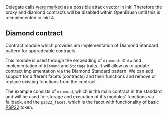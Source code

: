 Delegate calls [were marked](https://github.com/paritytech/ink/pull/1331#discussion_r953736863) as a possible attack vector in ink! Therefore the proxy and diamond contracts will be disabled within OpenBrush until this is reimplemented in ink! 4.

## Diamond contract

Contract module which provides am implementation of Diamond Standard pattern for upgradeable contracts.

This module is used through the embedding of `diamond::Data` and implementation of `Diamond` and
`Storage` traits. It will allow us to update contract implementation via the Diamond Standard pattern.
We can add support for different facets (contracts) and their functions and remove or replace existing functions
from the contract.

The example consists of `diamond`, which is the main contract in the standard and will be used for storage and 
execution of it's modules' functions via fallback, and the `psp22_facet`, which is the facet with functionality of basic 
[PSP22](https://github.com/w3f/PSPs/blob/master/PSPs/psp-22.md) token.